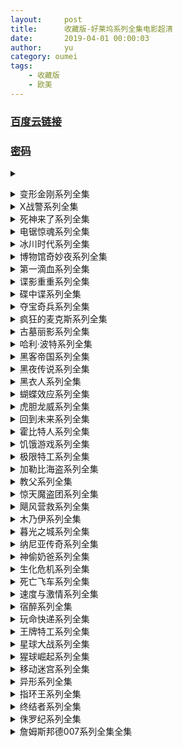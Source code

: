 ```yaml
---
layout:     post
title:      收藏版-好莱坞系列全集电影超清
date:       2019-04-01 00:00:03
author:     yu
category: oumei
tags:
    - 收藏版
    - 欧美
---
```


### [百度云链接](https://mubu.com/doc/iaENAL_pR1)
### [密码](https://www.510ka.com/details/15E255AC)
<details>
<summary></summary><pre>

</pre></details>

<details><summary>变形金刚系列全集</summary><pre>
Transformers 1.2007.BD1080P.特效中英双字.MinHD.mp4 [3.64GB]
Transformers 1.2007.UHD.2160P.x265.SDR.10Bit.AC3.英国导.3Audio.内封特效中英.mkv [7.29GB]
Transformers 2：Revenge.of.the.Fallen.2009.IMAX.1080P.特效中英双字.MinHD.mp4 [3.82GB]
Transformers 3：Dark.of.the.Moon.2011.BD1080P.X264.AAC.Mandarin&english.CHS-ENG.mp4 [5.46GB]
Transformers 4：Age.of.Extinction.2014.IMAX.1080P.特效中英双字.mp4 [6.93GB]
Transformers 5：The.Last.Knight.2017.BD1080P.X264.AAC.English&Mandarin.CHS-ENG.mp4 [7.97GB]
</pre></details>

<details><summary>X战警系列全集</summary><pre>
X-Men.2000.BD.1080P.x265.10bit.DD5.1.英国双语.内封特效中字.mkv [3.70GB]
X-Men.Apocalypse.2016.BD.1080P.x265.10bit.DD5.1.英国双语.内封特效中字.mkv [7.41GB]
X-Men.Days.of.Future.Past.2014.BD.1080P.x265.10bit.英国导.3Audio.内封特效中字.mkv [6.63GB]
X-Men.First.Class.2011.BD.1080P.x265.10bit.DD5.1.英国双语.内封特效简英.mkv [6.87GB]
X-Men.The.Last.Stand.2006.BD.1080P.x265.10bit.DD5.1.英国双语.内封特效中字.mkv [2.60GB]
X-Men.United.2003.BD.1080P.x265.10bit.DD5.1.英国双语.内封特效中字.mkv [3.59GB]
</pre>
<details><summary>金刚狼系列全集</summary><pre>
Logan.2017.BD1080P.X264.AAC.English&Mandarin.CHS-ENG.mp4 [6.96GB]
The.Wolverine.2013.EXTENDED.BD1080P.X264.AC3.Mandarin&English.CHS-ENG.mkv [6.53GB]
X-Men.Origins.Wolverine.2009.BD.1080P.x265.10bit.英国双语.内封特效中字.mkv [6.50GB]
</pre></details>
<details><summary>死侍系列全集  </summary><pre>
Dead pool.2016.BD1080P.特效中英双字.X264.AC3.CHS-ENG.mkv [4.70GB]
Deadpool.2.2018.未分级加长版.BD1080P.特效中英双字.mkv [4.70GB]
</pre></details>
</details>

<details><summary>死神来了系列全集</summary><pre>
01.Final.Destination.2000.BD1080P.X264.AAC.Mandarin&English.CHS-ENG.OFA.mp4 [4.37GB]
02.Final.Destination.2.2003.BD1080P.X264.AAC.Mandarin&English.CHS-ENG.OFA.mp4 [4.02GB]
03.Final.Destination.3.2006.BD1080P.X264.AAC.Mandarin&English.CHS-ENG.OFA.mp4 [4.14GB]
04.The.Final.Destination.2009.Repair.BD1080P.X264.AAC.Mandarin&English.CHS-ENG.OFA.mp4 [3.65GB]
05.Final.Destination.5.2011.BD1080P.X264.AAC.Mandarin&English.CHS-ENG.OFA.mp4 [4.10GB]
</pre></details>

<details><summary>电锯惊魂系列全集</summary>
<pre>
Saw.2004.BD.1080P.x265.10bit.AAC5.1.English.内封特效中英双字.mkv [3.89GB]
Saw.8：竖ju.mp4 [2.07GB]
Saw.II.2005.BD.1080P.x265.10bit.AAC5.1.English.内封特效中英双字.mkv [3.58GB]
Saw.III.2006.BD.1080P.x265.10bit.AAC5.1.English.内封特效中英双字.mkv [4.31GB]
Saw.IV.2007.BD.1080P.x265.10bit.AAC5.1.English.内封特效中英双字.mkv [3.62GB]
Saw.V.2008.BD.1080P.x265.10bit.AAC5.1.English.内封特效中英双字.mkv [3.60GB]
Saw.VI.2009.BD.1080P.x265.10bit.AAC5.1.English.内封特效中英双字.mkv [3.47GB]
Saw.VII.2010.BD.1080P.x265.10bit.AAC5.1.English.内封特效中英双字.mkv [3.42GB]
</pre></details>

<details><summary>冰川时代系列全集</summary><pre>
冰川时代1.Ice.Age.I.2002.BD.4AC3.MicroHD-mFANs.mkv [1.22GB]
冰川时代2.Ice.Age.2.2006.BD.4AC3.MicroHD-mFANs.mkv [3.02GB]
冰川时代3.Ice.Age.III.Dawn.of.the.Dinosaurs.2009.BD.4AC3.MicroHD-mFANs.mkv [2.56GB]
冰川时代4..Ice.Age.Continental.Drift.2012.BD.2AC3.MicroHD-mFANs.mkv [2.60GB]
冰川时代5.Ice Age Collision Course 2016 4K 2160p R6 WEB-DL x264 AAC-SeeHD.mkv [3.91GB]   
</pre></details>

<details><summary>博物馆奇妙夜系列全集</summary><pre>
Night.at.the.Museum.2006.BluRay.1080p.x264.mkv [10.09GB]
Night.at.the.Museum.Battle.of.the.Smithsonian.2009.BluRay.1080p.x264.mkv [8.44GB]
Night.at.the.Museum.Secret.of.the.Tomb.2014.BluRay.1080p.x264.mkv [9.84GB]
Night.at.the.Museum.2006.BluRay.720p.x264.AC3.2Audios.mkv [3.20GB]
Night.at.the.Museum.Battle.of.the.Smithsonian.2009.BluRay.720p.x264.AC3.2Audios.mkv [3.00GB]
Night.at.the.Museum.Secret.of.the.Tomb.2014.BluRay.720p.x264.AC3.mkv [3.19GB]
</pre></details>

<details><summary>第一滴血系列全集</summary><pre>
Rambo.Extended.Cut.2008.BluRay.1080p.2Audio.DTS-HD.MA.5.1.x264.mkv [13.84GB]
Rambo.FIRST.BLOOD.1982.BluRay.1080p.2Audio.DTS-HD.MA.5.1.x264.mkv [9.14GB]
Rambo.FIRST.BLOOD.II.1985.BluRay.1080p.2Audio.DTS-HD.MA.5.1.x264.mkv [10.29GB]
Rambo.FIRST.BLOOD.III.1988.BluRay.1080p.2Audio.DTS-HD.MA.5.1.x264.mkv [11.53GB]
第一滴血5.BDRIP.1080P.H264.DTS/AAC蓝光版特效中英双字.mkv [8.71GB]
Rambo.First.Blood.Part.II.1985.BluRay.720p.x264.AAC.2Audio.中英双字.mp4 [2.02GB]
Rambo.IV.2008.720P.Bluray.x264.AAC.2Audio.中英双字.mp4 [2.13GB]
RamboFirst.Blood.1982.Bluray.720p.x264.AAC.2Audio.中英双字.mp4 [1.98GB]
RamboIII.1988.Bluray.720p.x264.AAC.2Audio.中英双字.mp4 [2.16GB]
</pre></details>

<details><summary>谍影重重系列全集</summary><pre>
Jason.Bourne.2016.BD1080P.X264.AAC.English&Mandarin.CHS-ENG.mp4 [6.43GB]
The.Bourne.Identity.2002.BluRay.1080p.HEVC.2Audios.中英特效.mkv [3.57GB]
The.Bourne.Legacy.2012.BD1080P.X264.AAC.Mandarin&English.CHS-ENG.mp4 [6.39GB]
The.Bourne.Supremacy.2004.BluRay.1080p.HEVC.2Audios.中英特效.mkv [3.72GB]
The.Bourne.Ultimatum.2007.BD1080P.X264.AAC.Mandarin&English.CHS-ENG.mp4 [5.44GB]
</pre></details>

<details><summary>碟中谍系列全集</summary><pre>
Mission.Impossible.1.1996.x265.BD1080P.英国双语.特效中英双字.mkv [3.55GB]
Mission.Impossible.2.2000.x265.BD1080P.英国双语.特效中英双字.mkv [3.96GB]
Mission.Impossible.3.2006.x265.BD1080P.英国导.特效中英双字.mkv [4.53GB]
Mission.Impossible.4.2011.x265.BD1080P.英国导.特效中英双字.mkv [4.91GB]
Mission.Impossible.5.Rogue.Nation.2015.BD1080P特效中英字幕.X264.AAC.English.CHS-ENG.mp4 [6.39GB]
Mission.Impossible.6.Fallout.2018.BD1080P特效中英字幕.X264.AAC.English&Mandarin.CHS-ENG.mp4 [7.60GB]
</pre></details>

<details><summary>夺宝奇兵系列全集</summary><pre>
Indiana.Jones.and.Raiders.of.the.Lost.Ark.1981.1080p.BluRay.x265.10bit.DTS.国英.中字.mkv [4.80GB]
Indiana.Jones.and.The.Kingdom.of.the.Crystal.Skull.2008.RERiP.1080p.BluRay.x265.10bit.DTS.国英.双字.mkv [5.10GB]
Indiana.Jones.and.The.Last.Crusade.1989.1080p.BluRay.x265.10bit.DTS.国英.双字.mkv [5.28GB]
Indiana.Jones.and.The.Temple.Of.Doom.1984.1080p.BluRay.x265.10bit.DTS.国英.中字.mkv [4.93GB]
</pre></details>

<details><summary>疯狂的麦克斯系列全集</summary><pre>
Mad.Max.1979.BD1080P.X264.AAC.English&Mandarin.CHS-ENG.mp4 [4.30GB]
Mad.Max.2.1981.BD1080P.X264.AAC.English&Mandarin&Chinse&VCD.CHS-ENG.mp4 [4.67GB]
Mad.Max.4.Fury.Road.2015.1080p.x265.10bit.AAC7.1.特效字幕.mkv [2.72GB]
Mad.Max3.Beyond.Thunderdome.1985.BD1080P.X264.AAC.English.CHS-ENG.mp4 [4.73GB]
</pre></details>

<details><summary>古墓丽影系列全集</summary><pre>
Lara.Croft.Tomb.Raider.2.The.Cradle.of.Life.2003.BluRay.1080P.x264.mkv [9.61GB]
Lara.Croft.Tomb.Raider.2001.BluRay.1080P.x264.mkv [8.40GB]
Tomb.Raider.2018.BluRay.1080P.x264.mkv [9.69GB]
Lara.Croft.Tomb.Raider.2001.BluRay.720p.x264.2Audio.AC3.mkv [3.01GB]
Lara.Croft.Tomb.Raider.The.Cradle.Of.Life.2003.BluRay.720p.x264.AC3.mkv [3.01GB]
Tomb.Raider.2018.BD720P.X264.AAC.English&Mandarin.CHS-ENG.mp4 [2.58GB]
</pre></details>

<details><summary>哈利·波特系列全集</summary><pre>
哈利·波特与密室(加长版).2.2002.Ultimate.Extended.1080p.BluRay.x265.10bit.AC3.国英双语.mkv [3.36GB]
哈利·波特与魔法石.(加长版).1080p.BluRay.x265.10bit.AC3.国英双语.mkv [3.13GB]
哈利波特与阿兹卡班囚徒.2004.1080p.BluRay.x265.10bit.AC3.国台粤英.mkv [3.59GB]
哈利波特与凤凰社.2007.BluRay1080p.x265.10bit.AC3.国台粤英.mkv [3.43GB]
哈利波特与混血王子.mkv [4.38GB]
哈利波特与火焰杯 Harry.Potter.and.the.Goblet.of.Fire.2005.BluRay1080p.x265.10bit.AC3.国台粤英.mkv [3.90GB]
哈利波特与死亡圣器(上).2010.BluRay.BluRay1080p.x265.10bit.AC3.国台粤英.mkv [4.38GB]
哈利波特与死亡圣器(下).2011.BluRay.BluRay.BluRay1080p.x265.10bit.AC3.国粤英.mkv [3.59GB]
</pre></details>

<details><summary>黑客帝国系列全集</summary><pre>
The.Matrix.I.1999.BDRip.1080p.HEVC.特效中英双语.mkv [7.67GB]
The.Matrix.II.Reloaded.2003.BDRip.1080p.HEVC.特效中英双语.mkv [7.80GB]
The.Matrix.III.Revolution.2003.BDRip.1080p.HEVC.特效中英双语.mkv [8.08GB]
</pre></details>

<details><summary>黑夜传说系列全集</summary><pre>
Underworld.I.2003.BD.1080P.国英双语-特效字幕.mp4 [3.51GB]
Underworld.II.Evolution.2006.BD.1080P.国英双语-特效字幕.mp4 [2.79GB]
Underworld.III.Rise.of.the.Lycans.2009.BD.1080P.国英双语-特效字幕.mp4 [2.42GB]
Underworld.IV.Awakening.2012.BD.1080P.国英双语-特效字幕.mp4 [2.32GB]
Underworld.V.Blood.Wars.2016.BD1080P.X264.AAC.English.CHS-ENG.mp4 [4.58GB]
</pre></details>

<details><summary>黑衣人系列全集</summary><pre>
黑衣人.1997.BD1080P.X264.AC3.Mandarin&English.CHS-ENG.mkv [4.63GB]
黑衣人II.2002.BD1080P.X264.AC3.Mandarin&English.CHS-ENG.mkv [4.05GB]
黑衣人III.2012.BD1080P.X264.AC3.Mandarin&English.CHS-ENG.mkv [5.00GB]
</pre></details>

<details><summary>蝴蝶效应系列全集</summary><pre>
The.Butterfly.Effect.2.2006.BD1080P.X264.AC3.Mandarin&English.mkv [4.28GB]
The.Butterfly.Effect.2004.Directors.Cut.BD1080P.X264.DTS.Mandarin&English.mkv [7.53GB]
The.Butterfly.Effect.3.Revelations.2009.1080p.BluRay.x265.10bit.DTS.MLFilms.内封中英双字.mkv [2.21GB]
</pre></details>

<details><summary>虎胆龙威系列全集</summary><pre>
A Good Day to Die Hard.2013.BluRay.1080p.HEVC.AC3.2Audios.中英特效.mp4 [3.93GB]
Die Hard II.1990.BluRay.1080p.HEVC.AC3.2Audios.中英特效.mp4 [2.61GB]
Die.Hard.1988.BD1080P.X264.AC3.Mandarin&English.CHS-ENG.mkv [6.24GB]
Die.Hard.With.a.Vengeance.1995.BD1080P.X264.AAC.Mandarin&English.CHS-ENG.mp4 [6.07GB]
Live.Free.or.Die.Hard.2007.BD1080P.X264.AAC.Mandarin&English.CHS-ENG.mp4 [6.09GB]
</pre></details>

<details><summary>回到未来系列全集</summary><pre>
Back.to.the.Future.1985.30th.Anniv.1080p.x265.10bit.DTS.4Audio.mkv [3.71GB]
Back.to.the.Future.II.1989.30th.Anniv.1080p.x265.10bit.DTS.4Audio.mkv [3.47GB]
Back.to.the.Future.III.1990.30th.Anniv.1080p.x265.10bit.DTS.4Audio.mkv [3.79GB]
</pre></details>

<details><summary>霍比特人系列全集</summary><pre>
The.Hobbit.1：An.Unexpected.Journey.2012.Extended.Edition.1080p.BluRay.rmvb [3.84GB]
The.Hobbit.2：The.Desolation.of.Smaug.2013.Extended.Edition.BD1080P.X264.AAC.English&Mandarin.CHS-ENG.mp4 [9.57GB]
The.Hobbit.3：The.Battle.of.the.Five.Armies.2014.Extended.BD1080P.X264.AAC.English&Mandarin.CHS-ENG.mp4 [8.73GB]
</pre></details>

<details><summary>饥饿游戏系列全集</summary><pre>
The.Hunger.Games.2012.BD1080P.X264.AAC.Mandarin&English.CHS-ENG.mp4 [6.74GB]
The.Hunger.Games.Catching.Fire.2013.IMAX.BD1080P.X264.AAC.Mandarin&English.CHS-ENG.mp4 [6.92GB]
The.Hunger.Games.Mockingjay.Part.1.2014.BD1080P.X264.AAC.Mandarin&English.CHS-ENG.mp4 [5.81GB]
The.Hunger.Games.Mockingjay.Part.2.2015.BD1080P.X264.AAC.Mandarin&English.CHS-ENG.mp4 [6.48GB]
</pre></details>

<details><summary>极限特工系列全集</summary><pre>
极限特工.I.REPACK.2002.BluRay.1080p.x264.DD5.1.mkv [9.51GB]
极限特工.II.State.of.the.Union.2005.BluRay.1080p.x264.DD5.1.mkv [7.74GB]
极限特工.III.Return.of.Xander.Cage.2017.BluRay.1080p.x264.DD5.1.mkv [8.33GB]
</pre></details>

<details><summary>加勒比海盗系列全集</summary><pre>
加勒比海盗1：黑珍珠号的诅咒.2003.BluRay.1080p.x265.HEVC.10bit.AC3.2Audios.中英字幕.mp4 [5.11GB]
加勒比海盗2：亡灵宝藏.2006.BluRay.1080p.x265.HEVC.10bit.AC3.2Audios.中英字幕.mp4 [5.40GB]
加勒比海盗3：世界的尽头.2007.BluRay.1080p.x265.HEVC.10bit.AC3.2Audios.中英字幕.mp4 [5.98GB]
加勒比海盗4：惊涛怪浪.2011.BluRay.1080p.x265.HEVC.10bit.AC3.2Audios.中英字幕.mp4 [4.85GB]
加勒比海盗5：死无对证.2017.BluRay.1080p.x265.HEVC.10bit.AC3.2Audios.中英字幕.mp4 [4.58GB]
</pre></details>

<details><summary>教父系列全集</summary><pre>
教父.The.Godfather.1972.BluRay.1080p.x265.10bit.2Audio.mkv [7.39GB]
教父2.The.Godfather.Part.II.1974.BluRay.1080p.x265.10bit.2Audio.mkv [8.36GB]
教父3.The.Godfather.Part.III.1990.BluRay.1080p.x265.10bit.2Audio.mkv [7.55GB]
</pre></details>

<details><summary>惊天魔盗团系列全集</summary><pre>
Now.You.See.Me.2.2016.BD1080P.X264.AAC.English.CHS-ENG.mp4 [6.28GB]
Now.You.See.Me.2013.EXTENDED.BD1080P.X264.AAC.Mandarin&English.CHS-ENG.mp4 [5.90GB]
</pre></details>

<details><summary>飓风营救系列全集</summary><pre>
Taken.2.2012.BluRay.1080p.x264.ACC.特效中英字幕.mp4 [2.47GB]
Taken.2008.HK.BluRay.1080p.x264.ACC.特效中英字幕.mp4 [2.34GB]
Taken.3.2014.BD1080P.EXTENDED.x264.ACC.2Audio.mp4 [5.25GB]
</pre></details>

<details><summary>木乃伊系列全集</summary><pre>
DTS-HD.1080P  
  The.Mummy.1999.BluRay.1080p.2Audio.DTS-HD.MA.5.1.x264.mkv [11.97GB]
  The.Mummy.2017.BD1080P.X264.DTS-HD.MA.7.1.Mandarin&English.mkv [13.77GB]
  The.Mummy.Returns.2001.BluRay.1080p.2Audio.DTS-HD.MA.5.1.x264.mkv [11.88GB]
  The.Mummy.Tomb.Of.The.Dragon.Emperor.2008.BluRay.1080p.2Audio.DTS-HD.MA.5.1.x264.mkv [14.58GB]
The.Mummy.2017.BD720P.X264.EAC3.English.CHS-ENG.mp4 [2.54GB]
The.Mummy.I.1999.BluRay.720p.x264.AC3.mkv [2.73GB]
The.Mummy.II.Returns.2001.BluRay.720p.x264.AC3.mkv [2.80GB]
The.Mummy.III.Tomb.Of.The.Dragon.Emperor.2008.BluRay.720p.x264.AC3.mkv [2.38GB]
</pre></details>

<details><summary>暮光之城系列全集</summary><pre>
The.Twilight.Saga.Breaking.Dawn.Part.1.2011.BD.1080P.x265.10bit.AC3&AAC.英国双语.内封特效中英.mkv [3.65GB]
The.Twilight.Saga.Breaking.Dawn.Part.2.2012.BD.1080P.x265.10bit.English.内封特效中英.mkv [3.52GB]
The.Twilight.Saga.Eclipse.2010.BD.1080P.x265.10bit.AC3.英国导.3Auio.内封特效简繁.mkv [4.51GB]
The.Twilight.Saga.New.Moon.2009.BD.1080P.x265.10bit.DD5.1.英国双语.内封特效中英双字.mkv [4.46GB]
Twilight.2008.BD.1080P.x265.10bit.AC3.英国粤.3Audio.内封中英双字.mkv [4.40GB]
</pre></details>

<details><summary>纳尼亚传奇系列全集</summary><pre>
The.Chronicles.of.Narnia.Prince.Caspian.2008.BD1080P.X264.AAC.Mandarin&English.CHS-ENG.mp4 [7.09GB]
The.Chronicles.of.Narnia.The.Lion.the.Witch.and.the.Wardrobe.2005.BD1080P.X264.AAC.Mandarin&English.CHS-ENG.mp4 6.75GB]
The.Chronicles.of.Narnia.The.Voyage.of.the.Dawn.Treader.2010.BD1080P.X264.AAC.Mandarin&English.CHS-ENG.mp4 [5.33GB]
</pre></details>

<details><summary>神偷奶爸系列全集</summary><pre>
Despicable.Me.2.2013.Bluray.1080p.x265.AAC(5.1).4Audios.GREENOTEA.mkv [2.83GB]
Despicable.Me.2010.Bluray.1080p.x265.AAC(5.1).4Audios.GREENOTEA.mkv [2.45GB]
Despicable.Me.3.2017.BD1080P.X264.AAC.English&Mandarin&Mandarin&Cantonese.CHS-ENG.MF.mp4 [5.06GB]
Minions.2015.Bluray.1080p.x265.AAC(5.1).3Audios.GREENOTEA.mkv [1.45GB]
</pre></details>

<details><summary>生化危机系列全集</summary><pre>
动画电影  
  Resident.Evil.Damnation.2012.BD1080P.X264.AAC.English.CHS-ENG.mp4 [4.99GB]
  Resident.Evil.Degeneration.2008.BD1080P.X264.AAC.English.CHS-ENG.mp4 [4.73GB]
  Resident.Evil.Vendetta.2017.BD1080P.X264.AAC.English.CHS-ENG.mp4 [4.73GB]
生化危机.Resident.Evil.2002.BD1080P.X264.AAC.Japanese&Cantonese.CHS.mp4 [4.75GB]
生化危机.终章.Resident.Evil.The.Final.Chapter.2016.BD1080P.X264.AAC.Japanese&Cantonese.CHS.mp4 [5.04GB]
生化危机2.启示录.Resident.Evil.Apocalypse.2004.EXTENDED.BD1080P.X264.AAC.Japanese&Cantonese.CHS.mp4 [4.62GB]
生化危机3.灭绝.Resident.Evil.Extinction.2007.BD1080P.X264.AAC.Japanese&Cantonese.CHS.mp4 [4.45GB]
生化危机4.战神再生.Resident.Evil.Afterlife.2010.BD1080P.X264.AAC.Japanese&Cantonese.CHS.mp4 [4.58GB]
生化危机5.惩罚.Resident.Evil.Retribution.2012.BD1080P.X264.AAC.Japanese&Cantonese.CHS.mp4 [4.52GB]
生化危机六部曲.Resident.Evil.Six.Pieces.2002-2016.2010.BluRay.1080p.DTS-HD.MA.5.torrent  [177.48kb]
</pre></details>

<details><summary>死亡飞车系列全集</summary><pre>
Death.Race.2.2010.BD.1080P.x265.10bit.DD5.1.English.内封中英.iso [3.45GB]
Death.Race.2008.BD.1080P.x265.10bit.DD5.1.英国双语.内封特效中英.iso [5.37GB]
Death.Race.3.Inferno.2012.BD.1080P.x265.10bit.DD5.1.English.内封特效中英.mkv [4.30GB]
Death.Race.4.Beyond.Anarchy.2018.BD1080P.X264.AAC.English.CHS-ENG.mp4 [5.50GB]
Death.Race.2.Unrated.2010.BluRay.720p.x264.AC3.CnSCG.mkv [2.60GB]
Death.Race.UNRATED.2008.BluRay.x264.AC3.720p.mkv [2.10GB]
</pre></details>

<details><summary>速度与激情系列全集</summary><pre>
速度与激情.The.Fast.And.The.Furious.2001.BluRay.1080P.X265.10bit.HEVC.3Audio.AAC(5.1).mkv [1.69GB]
速度与激情2.飙风再起.Fast.2.Furious.2003.BluRay.1080P.X265.10bit.HEVC.3Audio.AAC(5.1).mkv [1.54GB]
速度与激情3.东京飘移.The.Fast.And.The.Furious.Tokyo.Drift.2006..BluRay.1080p.X265.10bit.HEVC.2Audio.AAC(5.1).mkv [1.65GB]
速度与激情4.Fast.And.Furious.2009.BluRay.1080P.X265.10bit.HEVC.2Audio.AAC(5.1).mkv [1.54GB]
速度与激情5.加长版.The.Fast.and.the.Furious.V.2011.Extended.Cut.BluRay.1080P.X265.10bit.HEVC.2Audio.AAC(5.1).mkv [1.89GB]
速度与激情6.加长版.Fast.And.Furious.6.Extended.2013.BluRay.1080P.X265.10bit.HEVC.2Audio.AAC(5.1).mkv [1.89GB]
速度与激情7.加长版.Fast.and.Furious.7.Extended.Cut.2015.BluRay.1080P.X265.10bit.HEVC.2Audio.AAC(5.1).mkv [2.01GB]
速度与激情8.The.Fate.of.the.Furious.2017.BluRay.1080p.X265.10bit.HEVC.2Audio.AAC(5.1).mkv [1.91GB]
</pre></details>

<details><summary>宿醉系列全集</summary><pre>
宿醉2.The.Hangover.Part.II.2011.BluRay.1080p.x265.10bit.mkv [2.28GB]
宿醉3.The.Hangover.Part.III.2013.BluRay.1080p.x265.10bit.mkv [2.20GB]
宿醉.BD1280超清中英双字.mp4 [2.16GB]
</pre></details>

<details><summary>玩命快递系列全集</summary><pre>
The.Transporter.2002.BD.1080P.x265.10bit.AC3.英国双语.内封中英.mkv [3.09GB]
The.Transporter.Refueled.2015.BD1080P.X264.AAC.mkv [4.80GB]
Transporter.2.2005.BD.1080P.x265.10bit.AC3.英国三语.3Audio.内封中英.mkv [2.96GB]
Transporter.3.2008.BD.1080P.x265.10bit.DD5.1.英国双语.内封中英.mkv [3.18GB]
</pre></details>

  <details><summary>王牌特工系列全集</summary><pre>
Kingsman.The.Golden.Circle.2017.1080p.BluRay.HEVC.10bit.内封中英特效.mkv [3.91GB]
Kingsman.The.Secret.Service.2015.BD1080P.X264.AAC.2Audios.国英双语中字.mkv [3.75GB]
</pre></details>

  <details><summary>星球大战系列全集</summary><pre>
  Rogue.One.2016.BluRay.1080p.x265.HEVC.10bit.AC3.2Audios.中英字幕.mp4 [6.07GB]
  Solo.A.Star.Wars.Story.2018.BD1080P.X264.AAC.English&Mandarin.CHS-ENG.DWRMP4.mp4 [7.09GB]
  Star.Wars.Episode.I.The.Phantom.Menace.1999.BluRay.1080p.x265.HEVC.10bit.AC3.2Audios.中英字幕.mp4 [6.10GB]
  Star.Wars.Episode.II.Attack.of.the.Clones.2002.BluRay.1080p.x265.HEVC.10bit.AC3.2Audios.中英字幕.mp4 [6.34GB]
  Star.Wars.Episode.III.Revenge.of.the.Sith.2005.BluRay.1080p.x265.HEVC.10bit.AC3.2Audios.中英字幕.mp4 [6.24GB]
  Star.Wars.Episode.IV.A.New.Hope.1977.BluRay.1080p.x265.HEVC.10bit.AC3.2Audios.中英字幕.mp4 [5.56GB]
  Star.Wars.Episode.V.The.Empire.Strikes.Back.1980.BluRay.1080p.x265.HEVC.10bit.AC3.2Audios.中英字幕.mp4 [5.69GB]
  Star.Wars.Episode.VI.Return.of.the.Jedi.1983.BluRay.1080p.x265.HEVC.10bit.AC3.2Audios.中英字幕.mp4 [5.99GB]
  Star.Wars.Episode.VII.The.Force.Awakens.2015.BluRay.1080p.x265.HEVC.10bit.AC3.2Audios.中英字幕.mp4 [6.14GB]
  Star.Wars.The.Last.Jedi.2017.BD1080P.X264.AAC.English.CHS-ENG.MF.mp4 [7.62GB]
</pre></details>

  <details><summary>猩球崛起系列全集</summary><pre>
  猩球崛起.II.2014.BluRay.1080p.x265.HEVC.10bit.AC3.2Audios [3.04GB]
  猩球崛起.2011.BluRay.1080p.x265.HEVC.10bit.AC3.2Audios [3.61GB]
  猩球崛起.III.War.of.the.Planet.of.the.Apes.2017.Bluray.1080p.H265.10Bits.AAC.5.1.mkv [4.23GB]
</pre></details>

  <details><summary>移动迷宫系列全集</summary><pre>
  Maze.Runner.The.Death.Cure.2018.BD1080P.内封中英双字.mkv [11.23GB]
  Maze.Runner.The.Scorch.Trials.2015.BluRay.1080p.x265.HEVC.10bit.AC3.2Audios.中英特效字幕.mp4 [3.96GB]
  The.Maze.Runner.2014.BluRay.1080p.x265.HEVC.10bit.AC3.2Audios.中英特效字幕.mp4 [3.47GB]
  Maze.Runner.The.Death.Cure.2018.BD720P.国英双语.中英双字.mkv [1.97GB]
</pre></details>

  <details><summary>异形系列全集</summary><pre>
  普罗米修斯.异形前传.2012.Blu-ray.1080P.x264.DD5.1.内封中字.mkv [9.32GB]
  异形.契约.2017.Blu-ray.1080P.x264.DD5.1.内封中字.mkv [9.35GB]
  异形1.导演剪辑版.1979.Blu-ray.1080P.x264.DD5.1.内封中字.mkv [8.72GB]
  异形2.特别版.1986.Blu-ray.1080P.x264.DD5.1.内封中字.mkv [12.49GB]
  异形3.特别版.1992.Blu-ray.1080P.x264.DD5.1.内封中字.mkv [10.51GB]
  异形4.复活.特别版.1997.Blu-ray.1080P.x264.DD5.1.内封中字.mkv [9.01GB]
  Alien.Covenant.2017.BD1080P.X264.AAC.English&Mandarin.CHS-ENG.mp4 [6.39GB]
  Alien.I.1979.Directors.Cut.720p.BluRay.国英双字.mp4 [1.31GB]
  Alien.III.1992.Special.Edition.720p.BluRay.国英双字.mp4 [1.64GB]
  Alien.Resurrection.IV.1997.Special.Edition.720p.BluRay.国英双字.mp4 [2.45GB]
  Aliens.II.1986.Special.Edition.720p.BluRay.国英双字.mp4 [1.75GB]
  Prometheus.2012.BluRay.720p.x264.AAC-iSCG.mp4 [1.89GB]
</pre></details>

  <details><summary>指环王系列全集</summary><pre>
  The.Lord.of.the.Rings.I.2001.extended.动态特效中英双字.BDrip1080P.mp4 [4.94GB]
  The.Lord.of.the.Rings.II.2002.extended.动态特效中英双字.BDrip1080P.mp4 [5.09GB]
  The.Lord.of.the.Rings.III.2003.extended.动态特效中英双字.BDrip1080P.mp4 [5.70GB]
</pre></details>

  <details><summary>  终结者系列全集</summary><pre>
  Terminator.I.1984.BluRay.1080P.中英双字.mp4 [5.08GB]
  Terminator.II.Judgment.Day.1991.BluRay.1080P.中英双字.mp4 [7.26GB]
  Terminator.III.Rise.of.the.Machines.2003.BluRay.1080P.中英双字.mp4 [5.16GB]
  Terminator.IV.Salvation.2009.BluRay.1080P.中英双字.mp4 [5.56GB]
  Terminator.V.Genisys.2015.BD1080P.X264.AAC.English.CHS-ENG.mp4 [6.22GB]
</pre></details>

  <details><summary>  侏罗纪系列全集</summary><pre>
  Jurassic.Park.1993.BD1080P.国英双语.高清中英双字.mp4 [5.27GB]
  Jurassic.Park.II.The.Lost.World.1997.BD1080P.国英双语.高清中英双字.mp4 [4.05GB]
  Jurassic.Park.III.2001.BD1080P.国英双语.高清中英双字.mp4 [3.07GB]
  Jurassic.World.2015.BD.1080P.x265.10bit.DD5.1.英国双语.内封特效中英.mkv [5.03GB]
  Jurassic.World.Fallen.Kingdom.2018.1080p.BluRay.HEVC.10bit.mkv [2.28GB]
</pre></details>

  <details><summary>  詹姆斯邦德007系列全集全集</summary><pre>
  007外传之皇家赌场.Casino.Royale.1967.BluRay.1080p.x265.10bit.mkv [4.86GB]
  007外传之巡弋飞弹.Never.Say.Never.Again.1983.BluRay.1080p.x265.10bit.2Audio.mkv [8.05GB]
  007系列全集之01诺博士.Dr.No.1962.BluRay.1080p.x265.10bit.2Audio.mkv [7.08GB]
  007系列全集之02来自俄罗斯的爱情.From.Russia.With.Love.1963.BluRay.1080p.x265.10bit.2Audio.mkv [5.74GB]
  007系列全集之03金手指.GoldFinger.1964.BluRay.1080p.x265.10bit.2Audio.mkv [5.94GB]
  007系列全集之04霹雳弹.Thunderball.1965.BluRay.1080p.x265.10bit.2Audio.mkv [6.21GB]
  007系列全集之05雷霆谷.You.Only.Live.Twice.1967.BluRay.1080p.x265.10bit.2Audio.mkv [7.43GB]
  007系列全集之06女王密使.On.Her.Majesty's.Secret.Service.1969.BluRay.1080p.x265.10bit.2Audio.mkv [6.31GB]
  007系列全集之07金刚钻.Diamonds.Are.Forever.1971.BluRay.1080p.x265.10bit.2Audio.MNHD-FRDSmkv [4.43GB]
  007系列全集之08生死关头.Live.And.Let.Die.1973.BluRay.1080p.x265.10bit.2Audio.mkv [6.15GB]
  007系列全集之09金枪人.The.Man.With.The.Golden.Gun.1974.BluRay.1080p.x265.10bit.2Audio.mkv [6.05GB]
  007系列全集之10海底城.The.Spy.Who.Loved.Me.1977.BluRay.1080p.x265.10bit.2Audio.mkv [6.38GB]
  007系列全集之11太空城.Moonraker.1979.BluRay.1080p.x265.10bit.2Audio.mkv [5.27GB]
  007系列全集之12最高机密.For.Your.Eyes.Only.1981.BluRay.1080p.x265.10bit.3Audio.mkv [4.46GB]
  007系列全集之13八爪女.Octopussy.1983.BluRay.1080p.x265.10bit.2Audio.mkv [5.49GB]
  007系列全集之14雷霆杀机.A.View.To.A.Kill.1985.BluRay.1080p.x265.10bit.3Audio.mkv [5.65GB]
  007系列全集之15黎明生机.The.Living.Daylights.1987.BluRay.1080p.x265.10bit.3Audio.mkv [4.80GB]
  007系列全集之16杀.人执照.Licence.To.K.i.l.l.1989.BluRay.1080p.x265.10bit.3Audio.mkv [7.01GB]
  007系列全集之17黄.金.眼.Goldeneye.1995.BluRay.1080p.x265.10bit.2Audio.mkv [5.25GB]
  007系列全集之18明日帝国.Tomorrow.Never.Dies.1997.BluRay.1080p.x265.10bit.2Audio.mkv [6.30GB]
  007系列全集之19黑日危机.The.World.Is.Not.Enough.2000.BluRay.1080p.x265.10bit.3Audio.mkv [7.57GB]
  007系列全集之20择日而亡.Die.Another.Day.2002.BluRay.1080p.x265.10bit.2Audio.mkv [8.19GB]
  007系列全集之21皇家赌场.Casino.Royale.2006.BluRay.1080p.x265.10bit.2Audio.mkv [7.32GB]
  007系列全集之22量子危机.Quantum.Of.Solace.2008.BluRay.1080p.x265.10bit.2Audio.mkv [7.35GB]
  007系列全集之23天幕杀机.Skyfall.2012.BluRay.1080p.x265.10bit.2Audio.mkv [5.71GB]
  007系列全集之24幽灵党.Spectre.2015.BluRay.1080p.x265.10bit.2Audio.mkv [6.93GB]
</pre></details>
